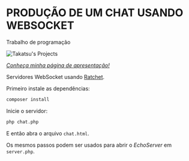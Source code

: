 # PRODUÇÃO DE UM CHAT USANDO WEBSOCKET
 Trabalho de programação

![Takatsu's Projects](https://wesleytakatsu.github.io/Pagina-Apresentacao-Pessoal/media/img/Logo-Takatsu-Projetos.png)


*[Conheça minha página de apresentação!](https://wesleytakatsu.github.io/Pagina-Apresentacao-Pessoal/)*


Servidores WebSocket usando [Ratchet](https://github.com/ratchetphp/Ratchet).

Primeiro instale as dependências:

```bash
composer install
```

Inicie o servidor:

```bash
php chat.php
```

E então abra o arquivo `chat.html`.

Os mesmos passos podem ser usados para abrir o _EchoServer_ em `server.php`.
